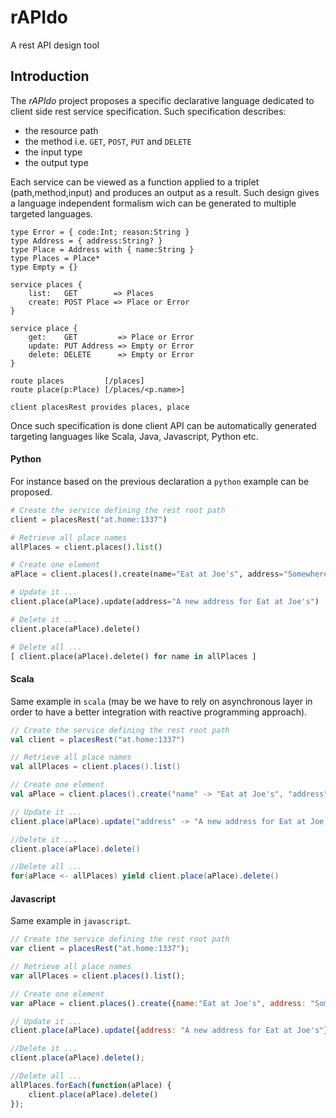 rAPIdo
======

A rest API design tool 

## Introduction

The *rAPIdo* project proposes a specific declarative language dedicated to client side
rest service specification. Such specification describes:
- the resource path
- the method i.e. `GET`, `POST`, `PUT` and `DELETE`
- the input type
- the output type

Each service can be viewed as a function applied to a triplet (path,method,input)
and produces an output as a result. Such design gives a language independent formalism
wich can be generated to multiple targeted languages. 

```
type Error = { code:Int; reason:String }
type Address = { address:String? }
type Place = Address with { name:String }
type Places = Place*
type Empty = {}

service places {
	list:   GET        => Places
	create: POST Place => Place or Error
}

service place {
   	get:    GET         => Place or Error
   	update: PUT Address => Empty or Error
   	delete: DELETE      => Empty or Error
}

route places         [/places]
route place(p:Place) [/places/<p.name>]

client placesRest provides places, place
```

Once such specification is done client API can be automatically generated targeting languages
like Scala, Java, Javascript, Python etc. 

#### Python

For instance based on the previous declaration a `python` example can be proposed.

``` python
# Create the service defining the rest root path
client = placesRest("at.home:1337")

# Retrieve all place names
allPlaces = client.places().list()

# Create one element
aPlace = client.places().create(name="Eat at Joe's", address="Somewhere ...")

# Update it ...
client.place(aPlace).update(address="A new address for Eat at Joe's")

# Delete it ...
client.place(aPlace).delete()

# Delete all ...
[ client.place(aPlace).delete() for name in allPlaces ]
```

#### Scala 

Same example in `scala` (may be we have to rely on asynchronous layer in order
to have a better integration with reactive programming approach).

``` scala
// Create the service defining the rest root path
val client = placesRest("at.home:1337")

// Retrieve all place names
val allPlaces = client.places().list()

// Create one element
val aPlace = client.places().create("name" -> "Eat at Joe's", "address" -> "Somewhere ...")

// Update it ...
client.place(aPlace).update("address" -> "A new address for Eat at Joe's")

//Delete it ...
client.place(aPlace).delete()

//Delete all ...
for(aPlace <- allPlaces) yield client.place(aPlace).delete()
```

#### Javascript

Same example in `javascript`.

``` javascript
// Create the service defining the rest root path
var client = placesRest("at.home:1337");

// Retrieve all place names
var allPlaces = client.places().list();

// Create one element
var aPlace = client.places().create({name:"Eat at Joe's", address: "Somewhere ..."});

// Update it ...
client.place(aPlace).update({address: "A new address for Eat at Joe's"});

//Delete it ...
client.place(aPlace).delete();

//Delete all ...
allPlaces.forEach(function(aPlace) {
    client.place(aPlace).delete()
});
```
